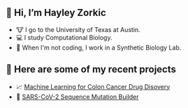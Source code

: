 
## 👋 Hi, I’m Hayley Zorkic 
- :cow: I go to the University of Texas at Austin.
- :computer: I study Computational Biology.
- :dna: When I'm not coding, I work in a Synthetic Biology Lab.

## 📄 Here are some of my recent projects
- 📈 [Machine Learning for Colon Cancer Drug Disovery](https://github.com/hzorkic/machine_learning_and_molecular_docking_for_drug_discovery)
- 🔨 [SARS-CoV-2 Sequence Mutation Builder](https://github.com/hzorkic/eblock_generator_for_spike_display)
